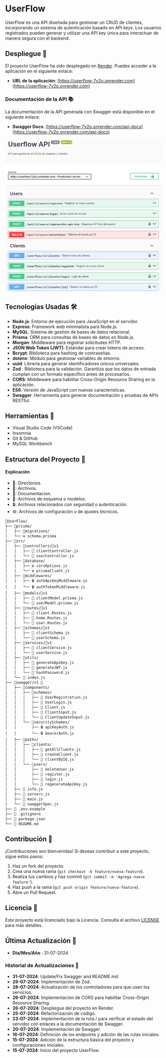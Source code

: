 # UserFlow

UserFlow es una API diseñada para gestionar un CRUD de clientes, incorporando un sistema de autenticación basado en API keys. Los usuarios registrados pueden generar y utilizar una API key única para interactuar de manera segura con el backend.

## Despliegue 🚀

El proyecto UserFlow ha sido desplegado en [Render](https://render.com). Puedes acceder a la aplicación en el siguiente enlace:

- **URL de la aplicación**: [https://userflow-7y2o.onrender.com](https://userflow-7y2o.onrender.com)

### Documentación de la API 📚

La documentación de la API generada con Swagger está disponible en el siguiente enlace:

- **Swagger Docs**: [https://userflow-7y2o.onrender.com/api-docs](https://userflow-7y2o.onrender.com/api-docs)

![UserFlow](assets/UserFlow.jpg)

## Tecnologías Usadas 🛠️

- **Node.js**: Entorno de ejecución para JavaScript en el servidor.
- **Express**: Framework web minimalista para Node.js.
- **MySQL**: Sistema de gestión de bases de datos relacional.
- **Prisma**: ORM para consultas de bases de datos en Node.js.
- **Morgan**: Middleware para registrar solicitudes HTTP.
- **JSON Web Token (JWT)**: Estándar para crear tokens de acceso.
- **Bcrypt**: Biblioteca para hashing de contraseñas.
- **dotenv**: Módulo para gestionar variables de entorno.
- **uuid**: Librería para generar identificadores únicos universales.
- **Zod** : Biblioteca para la validación. Garantiza que los datos de entrada cumplan con un formato específico antes de procesarlos.
- **CORS**: Middleware para habilitar Cross-Origin Resource Sharing en la aplicación.
- **ES6**: Versión de JavaScript con nuevas características.
- **Swagger**: Herramienta para generar documentación y pruebas de APIs RESTful.

## Herramientas 🔧

- Visual Studio Code (VSCode)
- Insomnia
- Git & GitHub
- MySQL Workbench

## Estructura del Proyecto 📂

#### Explicación
- 📁: Directorios.
- 📄: Archivos.
- 📝: Documentacion.
- 📜: Archivos de esquema o modelos.
- 🔒: Archivos relacionados con seguridad o autenticación.
- ⚙️: Archivos de configuración o de ajustes técnicos.

```
📁UserFlow/
├── 📁prisma/
│   ├── 📁migrations/
│   └── ⚙️ schema.prisma
├── 📁src/
│   ├── 📁controllers/📁v1
│   │   ├── 📄 clientController.js
│   │   └── 📄 userController.js
│   ├── 📁database/
│   │   ├── ⚙️ corsOptions.js
│   │   └── ⚙️ prismaClient.js
│   ├── 📁middlewares/
│   │   ├── 🔒 authApiKeyMiddleware.js
│   │   └── 🔒 authTokenMiddleware.js
│   ├── 📁models/📁v1
│   │   ├── 📄 clientModel.prisma.js
│   │   └── 📄 userModel.prisma.js
│   ├── 📁routes/📁v1
│   │   ├── 📄 client.Routes.js
│   │   ├── 📄 home.Routes.js
│   │   └── 📄 user.Routes.js
│   ├── 📁schemas/📁v1
│   │   ├── 📄 clientSchema.js
│   │   └── 📄 userSchema.js
│   ├── 📁services/📁v1
│   │   ├── 📄 clientService.js
│   │   └── 📄 userService.js
│   ├── 📁utils/
│   │   ├── 📄 generateApiKey.js
│   │   ├── 📄 generateJWT.js
│   │   └── 📄 hashPassword.js
│   └── 📄 index.js
├── 📁swagger/v1 📝
│   ├── 📁components/
│   │   ├── 📁schemas/
│   │   │   ├── 📄 UserRegistration.js
│   │   │   ├── 📄 UserLogin.js
│   │   │   ├── 📄 Client.js
│   │   │   ├── 📄 ClientInput.js
│   │   │   └── 📄 ClientUpdateInput.js
│   │   └── 📁securitySchemes/
│   │       ├── 🔒 apiKeyAuth.js
│   │       └── 🔒 bearerAuth.js
│   ├── 📁paths/
│   │   ├── 📁clients/
│   │   │   ├── 📄 getAllClients.js
│   │   │   ├── 📄 createClient.js
│   │   │   └── 📄 clientById.js
│   │   └── 📁users/
│   │       ├── 📄 deleteUser.js
│   │       ├── 📄 register.js
│   │       ├── 📄 login.js
│   │       └── 📄 regenerateApiKey.js
│   ├── 📄 info.js
│   ├── 📄 servers.js
│   ├── 📄 main.js
│   └── 📄 swaggerSpec.js
├── 📝 .env.example
├── 📄 .gitignore
├── 📄 package.json
└── 📝 README.md
```

## Contribución 💬

¡Contribuciones son bienvenidas! Si deseas contribuir a este proyecto, sigue estos pasos:

1. Haz un fork del proyecto.
2. Crea una nueva rama (`git checkout -b feature/nueva-feature`).
3. Realiza tus cambios y haz commit (`git commit -m 'Agrega nueva feature'`).
4. Haz push a la rama (`git push origin feature/nueva-feature`).
5. Abre un Pull Request.

## Licencia 📜

Este proyecto está licenciado bajo la Licencia. Consulta el archivo [LICENSE](LICENSE) para más detalles.

## Última Actualización 📑

- **Dia/Mes/Año** : 31-07-2024

### Historial de Actualizaciones 📅

- **31-07-2024**: Update/Fix Swagger and README.md
- **29-07-2024**: Implementación de Zod.
- **28-07-2024**: Actualización de los controladores para que usen los servicios.
- **26-07-2024**: Implementación de CORS para habilitar Cross-Origin Resource Sharing.
- **26-07-2024**: Despliegue del proyecto en Render.
- **25-07-2024**: Refactorización de código.
- **23-07-2024**: Implementación de la ruta / para verificar el estado del servidor con enlaces a la documentación de Swagger.
- **20-07-2024**: Implementación de Swagger.
- **16-07-2024**: Definición de los endpoints y adición de las rutas iniciales.
- **15-07-2024**: Adición de la estructura básica del proyecto y configuraciones iniciales.
- **15-07-2024**: Inicio del proyecto UserFlow.

